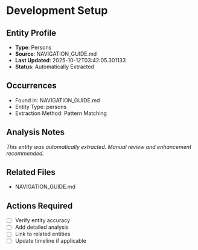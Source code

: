 # Development Setup

## Entity Profile
- **Type**: Persons
- **Source**: NAVIGATION_GUIDE.md
- **Last Updated**: 2025-10-12T03:42:05.301133
- **Status**: Automatically Extracted

## Occurrences
- Found in: NAVIGATION_GUIDE.md
- Entity Type: persons
- Extraction Method: Pattern Matching

## Analysis Notes
*This entity was automatically extracted. Manual review and enhancement recommended.*

## Related Files
- NAVIGATION_GUIDE.md

## Actions Required
- [ ] Verify entity accuracy
- [ ] Add detailed analysis
- [ ] Link to related entities
- [ ] Update timeline if applicable
